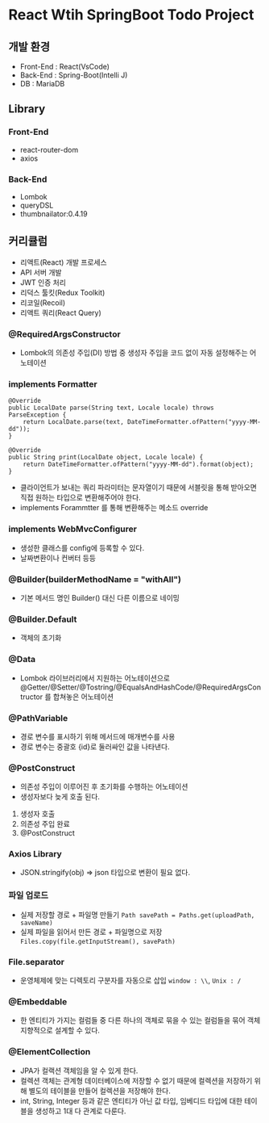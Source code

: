 # React Wtih SpringBoot Todo Project

## 개발 환경
- Front-End : React(VsCode)
- Back-End : Spring-Boot(Intelli J)
- DB : MariaDB

## Library
### Front-End
- react-router-dom
- axios

### Back-End
- Lombok
- queryDSL
- thumbnailator:0.4.19

## 커리큘럼
- 리액트(React) 개발 프로세스
- API 서버 개발
- JWT 인증 처리
- 리덕스 툴킷(Redux Toolkit)
- 리코일(Recoil)
- 리액트 쿼리(React Query)

### @RequiredArgsConstructor
- Lombok의 의존성 주입(DI) 방법 중 생성자 주입을 코드 없이 자동 설정해주는 어노테이션

### implements Formatter<LocalDate>
```
@Override
public LocalDate parse(String text, Locale locale) throws ParseException {
    return LocalDate.parse(text, DateTimeFormatter.ofPattern("yyyy-MM-dd"));
}

@Override
public String print(LocalDate object, Locale locale) {
    return DateTimeFormatter.ofPattern("yyyy-MM-dd").format(object);
}
```
- 클라이언트가 보내는 쿼리 파라미터는 문자열이기 때문에 서블릿을 통해 받아오면 직접 원하는 타입으로 변환해주어야 한다.
- implements Forammtter<LocalDate> 를 통해 변환해주는 메소드 override

### implements WebMvcConfigurer
- 생성한 클래스를 config에 등록할 수 있다.
- 날짜변환이나 컨버터 등등

### @Builder(builderMethodName = "withAll")
- 기본 메서드 명인 Builder() 대신 다른 이름으로 네이밍

### @Builder.Default
- 객체의 초기화

### @Data
- Lombok 라이브러리에서 지원하는 어노테이션으로 @Getter/@Setter/@Tostring/@EqualsAndHashCode/@RequiredArgsContructor 를 합쳐놓은 어노테이션

### @PathVariable
- 경로 변수를 표시하기 위해 메서드에 매개변수를 사용
- 경로 변수는 중괄호 {id}로 둘러싸인 값을 나타낸다.

### @PostConstruct
- 의존성 주입이 이루어진 후 초기화를 수행하는 어노테이션
- 생성자보다 늦게 호출 된다.
1. 생성자 호출
2. 의존성 주입 완료
3. @PostConstruct


### Axios Library
- JSON.stringify(obj) => json 타입으로 변환이 필요 없다.

### 파일 업로드
- 실제 저장할 경로 + 파일명 만들기 `Path savePath = Paths.get(uploadPath, saveName)`
- 실제 파일을 읽어서 만든 경로 + 파일명으로 저장 `Files.copy(file.getInputStream(), savePath)`

### File.separator
- 운영체제에 맞는 디렉토리 구분자를 자동으로 삽입 `window : \\`, `Unix : /`

### @Embeddable
- 한 엔티티가 가지는 컬럼들 중 다른 하나의 객체로 묶을 수 있는 컬럼들을 묶어 객체지향적으로 설계할 수 있다.

### @ElementCollection
- JPA가 컬랙션 객체임을 알 수 있게 한다.
- 컬렉션 객체는 관계형 데이터베이스에 저장할 수 없기 때문에 컬렉션을 저장하기 위해 별도의 테이블을 만들어 컬렉션을 저장해야 한다.
- int, String, Integer 등과 같은 엔티티가 아닌 값 타입, 임베디드 타입에 대한 테이블을 생성하고 1대 다 관계로 다룬다.


